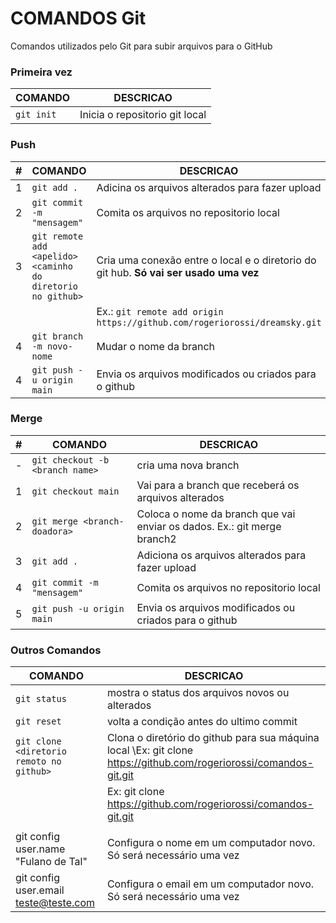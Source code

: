 # COMANDOS Git
Comandos utilizados pelo Git para subir arquivos para o GitHub


### Primeira vez
| COMANDO | DESCRICAO |
| --- | --- |
| `git init` | Inicia o repositorio git local |

### Push

| # | COMANDO | DESCRICAO |
| --- | --- | --- |
| 1 | `git add .` | Adicina os arquivos alterados para fazer upload |
| 2 | `git commit -m "mensagem"` | Comita os arquivos no repositorio local |
| 3 | `git remote add <apelido> <caminho do diretorio no github>` | Cria uma conexão entre o local e o diretorio do git hub. **Só vai ser usado uma vez** |
| | | Ex.: `git remote add origin https://github.com/rogeriorossi/dreamsky.git` |
| 4 | `git branch -m novo-nome` | Mudar o nome da branch |
| 4 | `git push -u origin main` | Envia os arquivos modificados ou criados para o github |

### Merge
| # | COMANDO | DESCRICAO |
| --- | --- | --- |
| - | `git checkout -b <branch name>` | cria uma nova branch |
| 1 | `git checkout main` | Vai para a branch que receberá os arquivos alterados |
| 2 | `git merge <branch-doadora>` | Coloca o nome da branch que vai enviar os dados. Ex.: git merge branch2 |
| 3 | `git add .` | Adiciona os arquivos alterados para fazer upload |
| 4 | `git commit -m "mensagem"` | Comita os arquivos no repositorio local |
| 5 | `git push -u origin main` | Envia os arquivos modificados ou criados para o github |

### Outros Comandos

| COMANDO | DESCRICAO |
| --- | --- |
| `git status` | mostra o status dos arquivos novos ou alterados |
| `git reset` | volta a condição antes do ultimo commit |
| `git clone <diretorio remoto no github>` | Clona o diretório do github para sua máquina local \Ex: git clone https://github.com/rogeriorossi/comandos-git.git|
| | Ex: git clone https://github.com/rogeriorossi/comandos-git.git |
| | |
| git config user.name "Fulano de Tal" | Configura o nome em um computador novo. Só será necessário uma vez |
| git config user.email teste@teste.com | Configura o email em um computador novo. Só será necessário uma vez |
